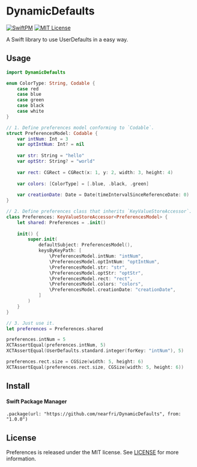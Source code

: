 # DynamicDefaults
[![SwiftPM](https://github.com/nearfri/DynamicDefaults/workflows/SwiftPM/badge.svg)](https://github.com/nearfri/DynamicDefaults/actions?query=workflow%3ASwiftPM)
[![MIT License](https://img.shields.io/badge/license-MIT-blue.svg?style=flat)](LICENSE)

A Swift library to use UserDefaults in a easy way.

## Usage
```swift
import DynamicDefaults

enum ColorType: String, Codable {
    case red
    case blue
    case green
    case black
    case white
}

// 1. Define preferences model conforming to `Codable`.
struct PreferencesModel: Codable {
    var intNum: Int = 3
    var optIntNum: Int? = nil
    
    var str: String = "hello"
    var optStr: String? = "world"
    
    var rect: CGRect = CGRect(x: 1, y: 2, width: 3, height: 4)
    
    var colors: [ColorType] = [.blue, .black, .green]
    
    var creationDate: Date = Date(timeIntervalSinceReferenceDate: 0)
}

// 2. Define preferences class that inherits `KeyValueStoreAccessor`.  
class Preferences: KeyValueStoreAccessor<PreferencesModel> {
    let shared: Preferences = .init()
    
    init() {
        super.init(
            defaultSubject: PreferencesModel(),
            keysByKeyPath: [
                \PreferencesModel.intNum: "intNum",
                \PreferencesModel.optIntNum: "optIntNum",
                \PreferencesModel.str: "str",
                \PreferencesModel.optStr: "optStr",
                \PreferencesModel.rect: "rect",
                \PreferencesModel.colors: "colors",
                \PreferencesModel.creationDate: "creationDate",
            ]
        )
    }
}

// 3. Just use it.
let preferences = Preferences.shared

preferences.intNum = 5
XCTAssertEqual(preferences.intNum, 5)
XCTAssertEqual(UserDefaults.standard.integer(forKey: "intNum"), 5)

preferences.rect.size = CGSize(width: 5, height: 6)
XCTAssertEqual(preferences.rect.size, CGSize(width: 5, height: 6))
```

## Install

#### Swift Package Manager
```
.package(url: "https://github.com/nearfri/DynamicDefaults", from: "1.0.0")
```

## License
Preferences is released under the MIT license. See [LICENSE](https://github.com/nearfri/DynamicDefaults/blob/master/LICENSE) for more information.



